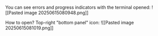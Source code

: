 You can see errors and progress indicators with the terminal opened:
![[Pasted image 20250615080948.png]]

How to open?
Top-right "bottom panel" icon:
![[Pasted image 20250615081019.png]]
